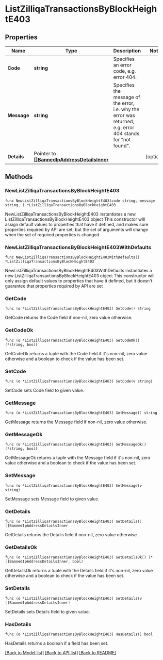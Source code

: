 # ListZilliqaTransactionsByBlockHeightE403

## Properties

Name | Type | Description | Notes
------------ | ------------- | ------------- | -------------
**Code** | **string** | Specifies an error code, e.g. error 404. | 
**Message** | **string** | Specifies the message of the error, i.e. why the error was returned, e.g. error 404 stands for “not found”. | 
**Details** | Pointer to [**[]BannedIpAddressDetailsInner**](BannedIpAddressDetailsInner.md) |  | [optional] 

## Methods

### NewListZilliqaTransactionsByBlockHeightE403

`func NewListZilliqaTransactionsByBlockHeightE403(code string, message string, ) *ListZilliqaTransactionsByBlockHeightE403`

NewListZilliqaTransactionsByBlockHeightE403 instantiates a new ListZilliqaTransactionsByBlockHeightE403 object
This constructor will assign default values to properties that have it defined,
and makes sure properties required by API are set, but the set of arguments
will change when the set of required properties is changed

### NewListZilliqaTransactionsByBlockHeightE403WithDefaults

`func NewListZilliqaTransactionsByBlockHeightE403WithDefaults() *ListZilliqaTransactionsByBlockHeightE403`

NewListZilliqaTransactionsByBlockHeightE403WithDefaults instantiates a new ListZilliqaTransactionsByBlockHeightE403 object
This constructor will only assign default values to properties that have it defined,
but it doesn't guarantee that properties required by API are set

### GetCode

`func (o *ListZilliqaTransactionsByBlockHeightE403) GetCode() string`

GetCode returns the Code field if non-nil, zero value otherwise.

### GetCodeOk

`func (o *ListZilliqaTransactionsByBlockHeightE403) GetCodeOk() (*string, bool)`

GetCodeOk returns a tuple with the Code field if it's non-nil, zero value otherwise
and a boolean to check if the value has been set.

### SetCode

`func (o *ListZilliqaTransactionsByBlockHeightE403) SetCode(v string)`

SetCode sets Code field to given value.


### GetMessage

`func (o *ListZilliqaTransactionsByBlockHeightE403) GetMessage() string`

GetMessage returns the Message field if non-nil, zero value otherwise.

### GetMessageOk

`func (o *ListZilliqaTransactionsByBlockHeightE403) GetMessageOk() (*string, bool)`

GetMessageOk returns a tuple with the Message field if it's non-nil, zero value otherwise
and a boolean to check if the value has been set.

### SetMessage

`func (o *ListZilliqaTransactionsByBlockHeightE403) SetMessage(v string)`

SetMessage sets Message field to given value.


### GetDetails

`func (o *ListZilliqaTransactionsByBlockHeightE403) GetDetails() []BannedIpAddressDetailsInner`

GetDetails returns the Details field if non-nil, zero value otherwise.

### GetDetailsOk

`func (o *ListZilliqaTransactionsByBlockHeightE403) GetDetailsOk() (*[]BannedIpAddressDetailsInner, bool)`

GetDetailsOk returns a tuple with the Details field if it's non-nil, zero value otherwise
and a boolean to check if the value has been set.

### SetDetails

`func (o *ListZilliqaTransactionsByBlockHeightE403) SetDetails(v []BannedIpAddressDetailsInner)`

SetDetails sets Details field to given value.

### HasDetails

`func (o *ListZilliqaTransactionsByBlockHeightE403) HasDetails() bool`

HasDetails returns a boolean if a field has been set.


[[Back to Model list]](../README.md#documentation-for-models) [[Back to API list]](../README.md#documentation-for-api-endpoints) [[Back to README]](../README.md)


